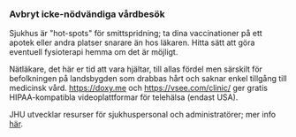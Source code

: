 ### Avbryt icke-nödvändiga vårdbesök

Sjukhus är "hot-spots" för smittspridning; ta dina vaccinationer på ett apotek eller andra platser snarare än hos läkaren. Hitta sätt att göra eventuell fysioterapi hemma om det är möjligt. 

Nätläkare, det här er tid att vara hjältar, till allas fördel men särskilt för befolkningen på landsbygden som drabbas hårt och saknar enkel tillgång till medicinsk vård. https://doxy.me och https://vsee.com/clinic/ ger gratis HIPAA-kompatibla videoplattformar för telehälsa (endast USA). 

JHU utvecklar resurser för sjukhuspersonal och administratörer; mer info [här](https://www.cbsnews.com/news/coronavirus-containment-dr-jon-lapook-60-minutes-2020-03-08/).
